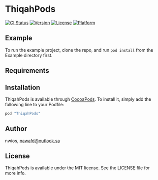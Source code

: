 # ThiqahPods

[![CI Status](http://img.shields.io/travis/nwios/ThiqahPods.svg?style=flat)](https://travis-ci.org/nwios/ThiqahPods)
[![Version](https://img.shields.io/cocoapods/v/ThiqahPods.svg?style=flat)](http://cocoapods.org/pods/ThiqahPods)
[![License](https://img.shields.io/cocoapods/l/ThiqahPods.svg?style=flat)](http://cocoapods.org/pods/ThiqahPods)
[![Platform](https://img.shields.io/cocoapods/p/ThiqahPods.svg?style=flat)](http://cocoapods.org/pods/ThiqahPods)

## Example

To run the example project, clone the repo, and run `pod install` from the Example directory first.

## Requirements

## Installation

ThiqahPods is available through [CocoaPods](http://cocoapods.org). To install
it, simply add the following line to your Podfile:

```ruby
pod "ThiqahPods"
```

## Author

nwios, nawafd@outlook.sa

## License

ThiqahPods is available under the MIT license. See the LICENSE file for more info.
